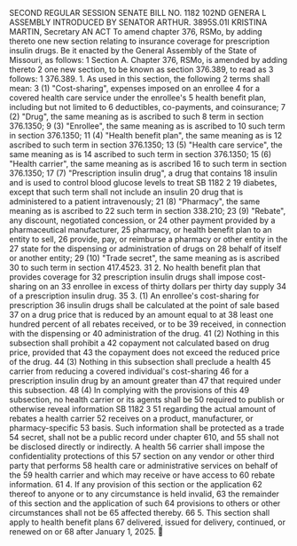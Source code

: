 SECOND REGULAR SESSION
SENATE BILL NO. 1182
102ND GENERA L ASSEMBLY
INTRODUCED BY SENATOR ARTHUR.
3895S.01I KRISTINA MARTIN, Secretary
AN ACT
To amend chapter 376, RSMo, by adding thereto one new section relating to insurance coverage
for prescription insulin drugs.
Be it enacted by the General Assembly of the State of Missouri, as follows:
1 Section A. Chapter 376, RSMo, is amended by adding thereto
2 one new section, to be known as section 376.389, to read as
3 follows:
1 376.389. 1. As used in this section, the following
2 terms shall mean:
3 (1) "Cost-sharing", expenses imposed on an enrollee
4 for a covered health care service under the enrollee's
5 health benefit plan, including but not limited to
6 deductibles, co-payments, and coinsurance;
7 (2) "Drug", the same meaning as is ascribed to such
8 term in section 376.1350;
9 (3) "Enrollee", the same meaning as is ascribed to
10 such term in section 376.1350;
11 (4) "Health benefit plan", the same meaning as is
12 ascribed to such term in section 376.1350;
13 (5) "Health care service", the same meaning as is
14 ascribed to such term in section 376.1350;
15 (6) "Health carrier", the same meaning as is ascribed
16 to such term in section 376.1350;
17 (7) "Prescription insulin drug", a drug that contains
18 insulin and is used to control blood glucose levels to treat
SB 1182 2
19 diabetes, except that such term shall not include an insulin
20 drug that is administered to a patient intravenously;
21 (8) "Pharmacy", the same meaning as is ascribed to
22 such term in section 338.210;
23 (9) "Rebate", any discount, negotiated concession, or
24 other payment provided by a pharmaceutical manufacturer,
25 pharmacy, or health benefit plan to an entity to sell,
26 provide, pay, or reimburse a pharmacy or other entity in the
27 state for the dispensing or administration of drugs on
28 behalf of itself or another entity;
29 (10) "Trade secret", the same meaning as is ascribed
30 to such term in section 417.4523.
31 2. No health benefit plan that provides coverage for
32 prescription insulin drugs shall impose cost-sharing on an
33 enrollee in excess of thirty dollars per thirty day supply
34 of a prescription insulin drug.
35 3. (1) An enrollee's cost-sharing for prescription
36 insulin drugs shall be calculated at the point of sale based
37 on a drug price that is reduced by an amount equal to at
38 least one hundred percent of all rebates received, or to be
39 received, in connection with the dispensing or
40 administration of the drug.
41 (2) Nothing in this subsection shall prohibit a
42 copayment not calculated based on drug price, provided that
43 the copayment does not exceed the reduced price of the drug.
44 (3) Nothing in this subsection shall preclude a health
45 carrier from reducing a covered individual's cost-sharing
46 for a prescription insulin drug by an amount greater than
47 that required under this subsection.
48 (4) In complying with the provisions of this
49 subsection, no health carrier or its agents shall be
50 required to publish or otherwise reveal information
SB 1182 3
51 regarding the actual amount of rebates a health carrier
52 receives on a product, manufacturer, or pharmacy-specific
53 basis. Such information shall be protected as a trade
54 secret, shall not be a public record under chapter 610, and
55 shall not be disclosed directly or indirectly. A health
56 carrier shall impose the confidentiality protections of this
57 section on any vendor or other third party that performs
58 health care or administrative services on behalf of the
59 health carrier and which may receive or have access to
60 rebate information.
61 4. If any provision of this section or the application
62 thereof to anyone or to any circumstance is held invalid,
63 the remainder of this section and the application of such
64 provisions to others or other circumstances shall not be
65 affected thereby.
66 5. This section shall apply to health benefit plans
67 delivered, issued for delivery, continued, or renewed on or
68 after January 1, 2025.
